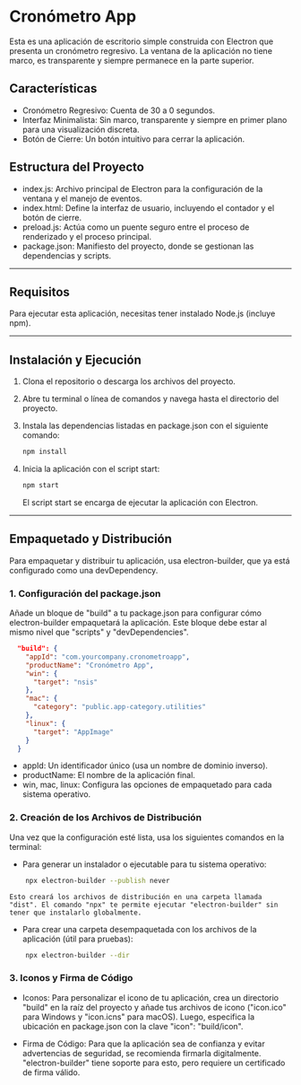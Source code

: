 # Cronómetro App

Esta es una aplicación de escritorio simple construida con Electron que presenta un cronómetro regresivo. La ventana de la aplicación no tiene marco, es transparente y siempre permanece en la parte superior.

## Características

- Cronómetro Regresivo: Cuenta de 30 a 0 segundos.
- Interfaz Minimalista: Sin marco, transparente y siempre en primer plano para una visualización discreta.
- Botón de Cierre: Un botón intuitivo para cerrar la aplicación.

## Estructura del Proyecto

- index.js: Archivo principal de Electron para la configuración de la ventana y el manejo de eventos.
- index.html: Define la interfaz de usuario, incluyendo el contador y el botón de cierre.
- preload.js: Actúa como un puente seguro entre el proceso de renderizado y el proceso principal.
- package.json: Manifiesto del proyecto, donde se gestionan las dependencias y scripts.

---

## Requisitos

Para ejecutar esta aplicación, necesitas tener instalado Node.js (incluye npm).

---

## Instalación y Ejecución

1. Clona el repositorio o descarga los archivos del proyecto.
2. Abre tu terminal o línea de comandos y navega hasta el directorio del proyecto.
3. Instala las dependencias listadas en package.json con el siguiente comando:

    ```bash
    npm install
    ```

4. Inicia la aplicación con el script start:

    ```bash
    npm start
     ```

    El script start se encarga de ejecutar la aplicación con Electron.

---

## Empaquetado y Distribución

Para empaquetar y distribuir tu aplicación, usa electron-builder, que ya está configurado como una devDependency.

### 1. Configuración del package.json

Añade un bloque de "build" a tu package.json para configurar cómo electron-builder empaquetará la aplicación. Este bloque debe estar al mismo nivel que "scripts" y "devDependencies".

```JSON
  "build": {
    "appId": "com.yourcompany.cronometroapp",
    "productName": "Cronómetro App",
    "win": {
      "target": "nsis"
    },
    "mac": {
      "category": "public.app-category.utilities"
    },
    "linux": {
      "target": "AppImage"
    }
  }
```

- appId: Un identificador único (usa un nombre de dominio inverso).
- productName: El nombre de la aplicación final.
- win, mac, linux: Configura las opciones de empaquetado para cada sistema operativo.

### 2. Creación de los Archivos de Distribución

Una vez que la configuración esté lista, usa los siguientes comandos en la terminal:

- Para generar un instalador o ejecutable para tu sistema operativo:

```bash
    npx electron-builder --publish never
```

    Esto creará los archivos de distribución en una carpeta llamada "dist". El comando "npx" te permite ejecutar "electron-builder" sin tener que instalarlo globalmente.

- Para crear una carpeta desempaquetada con los archivos de la aplicación (útil para pruebas):

```bash
    npx electron-builder --dir
```

### 3. Iconos y Firma de Código

- Iconos: Para personalizar el icono de tu aplicación, crea un directorio "build" en la raíz del proyecto y añade tus archivos de icono ("icon.ico" para Windows y "icon.icns" para macOS). Luego, especifica la ubicación en package.json con la clave "icon": "build/icon".

- Firma de Código: Para que la aplicación sea de confianza y evitar advertencias de seguridad, se recomienda firmarla digitalmente. "electron-builder" tiene soporte para esto, pero requiere un certificado de firma válido.